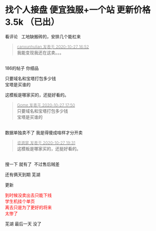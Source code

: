 # 找个人接盘 便宜独服+一个站 更新价格3.5k （已出）


看评论&nbsp; &nbsp;工地缺搬砖的，安排几个能杠来

<div class="quote"><blockquote><font size="2"><a href="https://www.hostloc.com/forum.php?mod=redirect&amp;goto=findpost&amp;pid=9360011&amp;ptid=758773" target="_blank"><font color="#999999">canxunhulian 发表于 2020-10-27 16:52</font></a></font><br />
我能变现我还在这卖。。。</blockquote></div><br />
186的帖子 你细品

只要域名和宝塔打包多少钱<br />
宝塔是买谁的

这模板是哪家买的，还挺好看的。

<div class="quote"><blockquote><font size="2"><a href="https://www.hostloc.com/forum.php?mod=redirect&amp;goto=findpost&amp;pid=9360225&amp;ptid=758773" target="_blank"><font color="#999999">Gome 发表于 2020-10-27 17:50</font></a></font><br />
只要域名和宝塔打包多少钱<br />
宝塔是买谁的</blockquote></div><br />
数据单独卖不了 我是得傻成啥样才分开卖

<div class="quote"><blockquote><font size="2"><a href="https://www.hostloc.com/forum.php?mod=redirect&amp;goto=findpost&amp;pid=9360757&amp;ptid=758773" target="_blank"><font color="#999999">资源窝 发表于 2020-10-27 19:31</font></a></font><br />
这模板是哪家买的，还挺好看的。</blockquote></div><br />
搜一下 就有了&nbsp;&nbsp;不过售后贼差

还有俩天到期 芜湖

更新

<font color="Red">到时候没卖出去只能下线<br />
学生机挂个单页<br />
离去只是为了更好的将来<br />
太惨了</font>

芜湖 最后一天 没了
